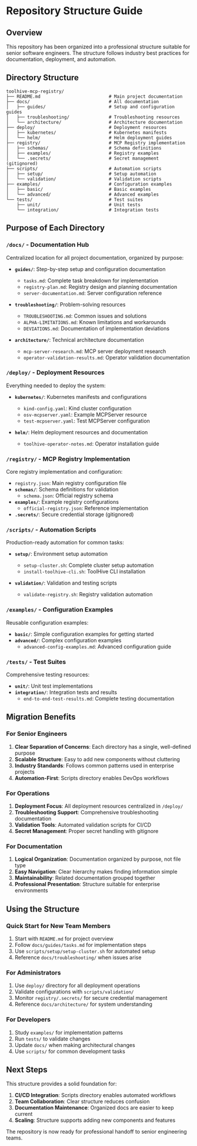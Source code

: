 # Repository Structure Guide

## Overview

This repository has been organized into a professional structure suitable for senior software engineers. The structure follows industry best practices for documentation, deployment, and automation.

## Directory Structure

```
toolhive-mcp-registry/
├── README.md                          # Main project documentation
├── docs/                              # All documentation
│   ├── guides/                        # Setup and configuration guides
│   ├── troubleshooting/               # Troubleshooting resources
│   └── architecture/                  # Architecture documentation
├── deploy/                            # Deployment resources
│   ├── kubernetes/                    # Kubernetes manifests
│   └── helm/                          # Helm deployment guides
├── registry/                          # MCP Registry implementation
│   ├── schemas/                       # Schema definitions
│   ├── examples/                      # Registry examples
│   └── .secrets/                      # Secret management (gitignored)
├── scripts/                           # Automation scripts
│   ├── setup/                         # Setup automation
│   └── validation/                    # Validation scripts
├── examples/                          # Configuration examples
│   ├── basic/                         # Basic examples
│   └── advanced/                      # Advanced examples
└── tests/                             # Test suites
    ├── unit/                          # Unit tests
    └── integration/                   # Integration tests
```

## Purpose of Each Directory

### `/docs/` - Documentation Hub
Centralized location for all project documentation, organized by purpose:

- **`guides/`**: Step-by-step setup and configuration documentation
  - `tasks.md`: Complete task breakdown for implementation
  - `registry-plan.md`: Registry design and planning documentation
  - `server-documentation.md`: Server configuration reference

- **`troubleshooting/`**: Problem-solving resources
  - `TROUBLESHOOTING.md`: Common issues and solutions
  - `ALPHA-LIMITATIONS.md`: Known limitations and workarounds
  - `DEVIATIONS.md`: Documentation of implementation deviations

- **`architecture/`**: Technical architecture documentation
  - `mcp-server-research.md`: MCP server deployment research
  - `operator-validation-results.md`: Operator validation documentation

### `/deploy/` - Deployment Resources
Everything needed to deploy the system:

- **`kubernetes/`**: Kubernetes manifests and configurations
  - `kind-config.yaml`: Kind cluster configuration
  - `osv-mcpserver.yaml`: Example MCPServer resource
  - `test-mcpserver.yaml`: Test MCPServer configuration

- **`helm/`**: Helm deployment resources and documentation
  - `toolhive-operator-notes.md`: Operator installation guide

### `/registry/` - MCP Registry Implementation
Core registry implementation and configuration:

- `registry.json`: Main registry configuration file
- **`schemas/`**: Schema definitions for validation
  - `schema.json`: Official registry schema
- **`examples/`**: Example registry configurations
  - `official-registry.json`: Reference implementation
- **`.secrets/`**: Secure credential storage (gitignored)

### `/scripts/` - Automation Scripts
Production-ready automation for common tasks:

- **`setup/`**: Environment setup automation
  - `setup-cluster.sh`: Complete cluster setup automation
  - `install-toolhive-cli.sh`: ToolHive CLI installation

- **`validation/`**: Validation and testing scripts
  - `validate-registry.sh`: Registry validation automation

### `/examples/` - Configuration Examples
Reusable configuration examples:

- **`basic/`**: Simple configuration examples for getting started
- **`advanced/`**: Complex configuration examples
  - `advanced-config-examples.md`: Advanced configuration guide

### `/tests/` - Test Suites
Comprehensive testing resources:

- **`unit/`**: Unit test implementations
- **`integration/`**: Integration tests and results
  - `end-to-end-test-results.md`: Complete testing documentation

## Migration Benefits

### For Senior Engineers
1. **Clear Separation of Concerns**: Each directory has a single, well-defined purpose
2. **Scalable Structure**: Easy to add new components without cluttering
3. **Industry Standards**: Follows common patterns used in enterprise projects
4. **Automation-First**: Scripts directory enables DevOps workflows

### For Operations
1. **Deployment Focus**: All deployment resources centralized in `/deploy/`
2. **Troubleshooting Support**: Comprehensive troubleshooting documentation
3. **Validation Tools**: Automated validation scripts for CI/CD
4. **Secret Management**: Proper secret handling with gitignore

### For Documentation
1. **Logical Organization**: Documentation organized by purpose, not file type
2. **Easy Navigation**: Clear hierarchy makes finding information simple
3. **Maintainability**: Related documentation grouped together
4. **Professional Presentation**: Structure suitable for enterprise environments

## Using the Structure

### Quick Start for New Team Members
1. Start with `README.md` for project overview
2. Follow `docs/guides/tasks.md` for implementation steps
3. Use `scripts/setup/setup-cluster.sh` for automated setup
4. Reference `docs/troubleshooting/` when issues arise

### For Administrators
1. Use `deploy/` directory for all deployment operations
2. Validate configurations with `scripts/validation/`
3. Monitor `registry/.secrets/` for secure credential management
4. Reference `docs/architecture/` for system understanding

### For Developers
1. Study `examples/` for implementation patterns
2. Run `tests/` to validate changes
3. Update `docs/` when making architectural changes
4. Use `scripts/` for common development tasks

## Next Steps

This structure provides a solid foundation for:
1. **CI/CD Integration**: Scripts directory enables automated workflows
2. **Team Collaboration**: Clear structure reduces confusion
3. **Documentation Maintenance**: Organized docs are easier to keep current
4. **Scaling**: Structure supports adding new components and features

The repository is now ready for professional handoff to senior engineering teams.